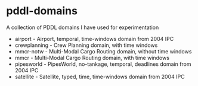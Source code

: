 # pddl-domains
A collection of PDDL domains I have used for experimentation

* airport - Airport, temporal, time-windows domain from 2004 IPC
* crewplanning - Crew Planning domain, with time windows
* mmcr-notw - Multi-Modal Cargo Routing domain, without time windows
* mmcr - Multi-Modal Cargo Routing domain, with time windows
* pipesworld - PipesWorld, no-tankage, temporal, deadlines domain from 2004 IPC
* satellite - Satellite, typed, time, time-windows domain from 2004 IPC
